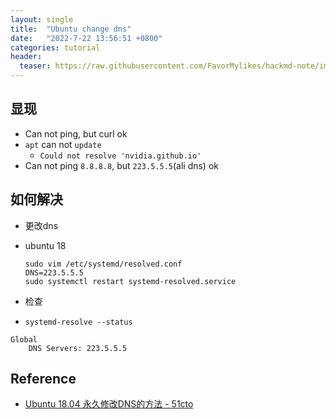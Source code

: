 ```yaml
---
layout: single
title:  "Ubuntu change dns"
date:   "2022-7-22 13:56:51 +0800"
categories: tutorial
header:
  teaser: https://raw.githubusercontent.com/FavorMylikes/hackmd-note/img/img20220115190637.png
---
```


## 显现

- Can not ping, but curl ok
- `apt` can not `update`
  - `Could not resolve 'nvidia.github.io'`
- Can not ping `8.8.8.8`, but `223.5.5.5`(ali dns) ok

## 如何解决

- 更改dns
- ubuntu 18

  ```shell
  sudo vim /etc/systemd/resolved.conf
  DNS=223.5.5.5
  sudo systemctl restart systemd-resolved.service
  ```

- 检查
- `systemd-resolve --status`

```console
Global
    DNS Servers: 223.5.5.5
```

## Reference

- [Ubuntu 18.04 永久修改DNS的方法 - 51cto](https://blog.51cto.com/u_14841814/2988890)